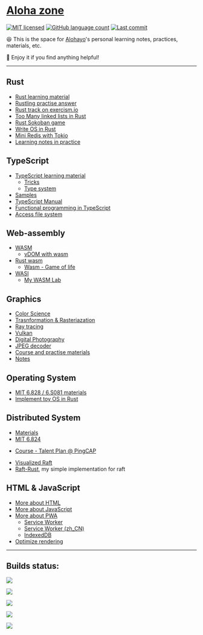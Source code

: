 # [Aloha zone](https://garfieldzhu.github.io/Aloha.zone.io/)

[![MIT licensed](https://img.shields.io/github/license/GarfieldZHU/Aloha-study-room)](./LICENSE)
[![GitHub language count](https://img.shields.io/github/languages/count/GarfieldZHU/Aloha-study-room)](.)
[![Last commit](https://img.shields.io/github/last-commit/GarfieldZHU/Aloha-study-room)](.)

😆 This is the space for [Alohayo](https://github.com/GarfieldZHU)'s personal learning notes, practices, materials, etc. 

🤣 Enjoy it if you find anything helpful!   

---

## Rust 
* [Rust learning material](./Rust)
* [Rustling practise answer](./Rust/rustling-answers)
* [Rust track on exercism.io](https://github.com/GarfieldZHU/rust-track)
* [Too Many linked lists in Rust](./Rust/Linked_Lists)
* [Rust Sokoban game](./Rust/Sokoban)
* [Write OS in Rust](./Rust/OS)
* [Mini Redis with Tokio](./Rust/Tokio)
* [Learning notes in practice](./Rust/Notes.md)

## TypeScript
* [TypeScript learning material](./TypeScript)
    * [Tricks](./TypeScript/tricks.md)
    * [Type system](./TypeScript/type_system.md)
* [Samples](./TypeScript/TypeScriptSamples)
* [TypeScript Manual](https://github.com/zhongsp/TypeScript)
* [Functional programming in TypeScript](./TypeScript/FP)
* [Access file system](./TypeScript/FileSystem.md)

## Web-assembly
* [WASM](./wasm)
    * [vDOM with wasm](https://github.com/GarfieldZHU/WA-vDom)
* [Rust wasm](./wasm/rust-wasm)
    * [Wasm - Game of life](./wasm/rust-wasm/wasm-game-of-life)
* [WASI](./wasm/wasi)
    * [My WASM Lab](https://github.com/Turing-s-Cat/wasm-lab)

## Graphics
* [Color Science](./Graphics/ColorScience)
* [Trasnformation & Rasteriazation](./Graphics/TransformationRasterization)
* [Ray tracing](./Graphics/RayTracing)
* [Vulkan](./Graphics/Vulkan)
* [Digital Photography](./Graphics/Digital_Photography)
* [JPEG decoder](https://github.com/MROS/jpeg_tutorial)
* [Course and practise materials](./Graphics)
* [Notes](./Graphics/Notes.md)

## Operating System
* [MIT 6.828 / 6.S081 materials](./OS/MIT_6_828)
* [Implement toy OS in Rust](https://github.com/GarfieldZHU/ROS)

## Distributed System 
* [Materials](./DistributedSystem)
* [MIT 6.824](https://pdos.csail.mit.edu/6.824/index.html)
- [Course - Talent Plan @ PingCAP](https://university.pingcap.com/talent-plan/)
* [Visualized Raft](http://thesecretlivesofdata.com/raft/)
* [Raft-Rust](https://github.com/GarfieldZHU/talent-dss), my simple implementation for raft

## HTML & JavaScript
* [More about HTML](./Browser/HTML)
* [More about JavaScript](./Browser/JavaScript)
* [More about PWA](./Browser/PWA)
     * [Service Worker](./Browser/PWA/ServiceWorker.md)
     * [Service Worker (zh_CN)](https://ghcdn.rawgit.org/GarfieldZHU/Aloha-study-room/master/Browser/PWA/ServiceWorker_zh-CN.html)
     * [IndexedDB](./Browser/PWA/IndexedDB.md)
* [Optimize rendering](./Browser/RenderingOptimization)


---

## Builds status:

[![](https://github.com/GarfieldZHU/Aloha-study-room/workflows/Rust-wasm/badge.svg)](https://github.com/GarfieldZHU/Aloha-study-room/actions?query=workflow%3ARust-wasm)

[![](https://github.com/GarfieldZHU/ray-tracer-rs/workflows/Ray-tracer/badge.svg)](https://github.com/GarfieldZHU/ray-tracer-rs/actions?query=workflow%3ARay-tracer)

[![](https://github.com/GarfieldZHU/my-vulkan/workflows/Vulkan-project/badge.svg)](https://github.com/GarfieldZHU/my-vulkan/actions?query=workflow%3AVulkan-project)

[![](https://github.com/GarfieldZHU/Tiny-Redis/workflows/tiny-redis/badge.svg)](https://github.com/GarfieldZHU/Tiny-Redis/actions?query=workflow%3tiny-redis)

[![](https://github.com/GarfieldZHU/rust-track/workflows/rust-track/badge.svg)](https://github.com/GarfieldZHU/rust-track/actions?query=workflow%3rust-track)
